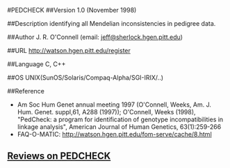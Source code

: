 #PEDCHECK
##Version
1.0 (November 1998)

##Description
identifying all Mendelian inconsistencies in pedigree data.

##Author
J. R. O'Connell (email: jeff@sherlock.hgen.pitt.edu)

##URL
http://watson.hgen.pitt.edu/register

##Language
C, C++

##OS
UNIX(SunOS/Solaris/Compaq-Alpha/SGI-IRIX/..)

##Reference
* Am Soc Hum Genet annual meeting 1997 (O'Connell, Weeks, Am. J. Hum. Genet. suppl,61, A288 (1997)); O'Connell, Weeks (1998), "PedCheck: a program for identification of genotype incompatibilities in linkage analysis", American Journal of Human Genetics, 63(1):259-266
* FAQ-O-MATIC: http://watson.hgen.pitt.edu/fom-serve/cache/8.html


## [Reviews on PEDCHECK](https://github.com/gaow/genetic-analysis-software/issues/378)